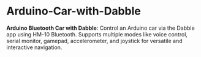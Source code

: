 # Arduino-Car-with-Dabble
**Arduino Bluetooth Car with Dabble**: Control an Arduino car via the Dabble app using HM-10 Bluetooth. Supports multiple modes like voice control, serial monitor, gamepad, accelerometer, and joystick for versatile and interactive navigation.
